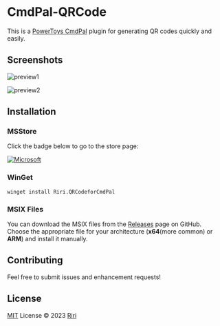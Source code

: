 # CmdPal-QRCode

This is a [PowerToys CmdPal](https://learn.microsoft.com/en-us/windows/powertoys/command-palette/overview) plugin for generating QR codes quickly and easily.

## Screenshots

![preview1](https://store-images.s-microsoft.com/image/apps.35777.14324835250019108.3f5b4868-01e9-407f-8b8b-3e47db151a9a.ebaa009a-8b02-4763-9e89-e9e3a60b32c7?h=720)

![preview2](https://store-images.s-microsoft.com/image/apps.21275.14324835250019108.3f5b4868-01e9-407f-8b8b-3e47db151a9a.4149ec92-fa70-4f6d-b69c-ea80fbc263eb?h=720)

## Installation

### MSStore

Click the badge below to go to the store page:

[![Microsoft](https://get.microsoft.com/images/en-us%20dark.svg)](https://apps.microsoft.com/detail/9PPGQ6TB8DMT)

### WinGet

`winget install Riri.QRCodeforCmdPal`

### MSIX Files

You can download the MSIX files from the [Releases](https://github.com/Daydreamer-riri/QRCode-CmdPal/releases) page on GitHub. Choose the appropriate file for your architecture (**x64**(more common) or **ARM**) and install it manually.

## Contributing

Feel free to submit issues and enhancement requests!

## License

[MIT](./LICENSE) License © 2023 [Riri](https://github.com/Daydreamer-riri)
